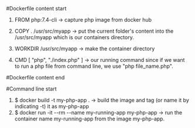 #Dockerfile content start

1. FROM php:7.4-cli -> capture php image from docker hub

2. COPY . /usr/src/myapp -> put the current folder's content into the /usr/src/myapp which is our containers directory.
3. WORKDIR /usr/src/myapp -> make the container directory
4. CMD [ "php", "./index.php" ] -> our running command since if we want to run a php file from command line, we use "php file_name.php".

#Dockerfile content end

#Command line start

1. $ docker build -t my-php-app . -> build the image and tag (or name it by indicating -t) it as my-php-app
2. $ docker run -it --rm --name my-running-app my-php-app -> run the container name my-running-app from the image my-php-app.

<!--Command line end-->
